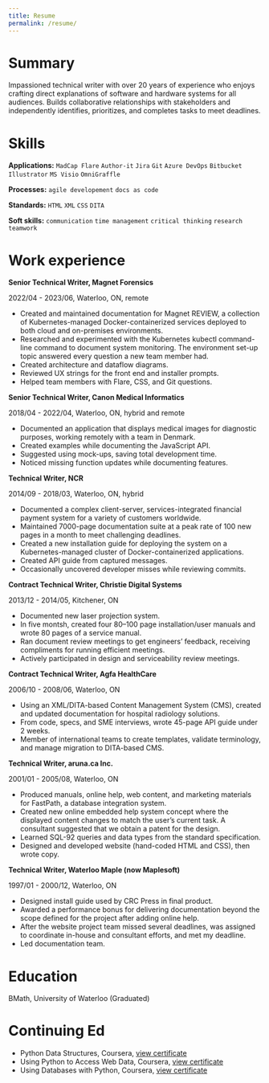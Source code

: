 ```yaml
---
title: Resume
permalink: /resume/
---
```


# Summary

Impassioned technical writer with over 20 years of experience who enjoys crafting direct explanations of software and hardware systems for all audiences. Builds collaborative relationships with stakeholders and independently identifies, prioritizes, and completes tasks to meet deadlines.

# Skills

**Applications:** `MadCap Flare` `Author-it` `Jira` `Git` `Azure DevOps` `Bitbucket` `Illustrator` `MS Visio` `OmniGraffle` 

**Processes:** `agile developement` `docs as code`

**Standards:** `HTML` `XML` `CSS` `DITA`

**Soft skills:** `communication` `time management` `critical thinking` `research` `teamwork`

# Work experience

**Senior Technical Writer, Magnet Forensics**

2022/04 - 2023/06, Waterloo, ON, remote

- Created and maintained documentation for Magnet REVIEW, a collection of Kubernetes-managed Docker-containerized services deployed to both cloud and on-premises environments.
- Researched and experimented with the Kubernetes kubectl command-line command to document system monitoring. The environment set-up topic answered every question a new team member had.
- Created architecture and dataflow diagrams.
- Reviewed UX strings for the front end and installer prompts.
- Helped team members with Flare, CSS, and Git questions.

**Senior Technical Writer, Canon Medical Informatics**

2018/04 - 2022/04, Waterloo, ON, hybrid and remote 

- Documented an application that displays medical images for diagnostic purposes, working remotely with a team in Denmark.
- Created examples while documenting the JavaScript API.
- Suggested using mock-ups, saving total development time.
- Noticed missing function updates while documenting features.

**Technical Writer, NCR**

2014/09 - 2018/03, Waterloo, ON, hybrid

- Documented a complex client-server, services-integrated financial payment system for a variety of customers worldwide.
- Maintained 7000-page documentation suite at a peak rate of 100 new pages in a month to meet challenging deadlines.
- Created a new installation guide for deploying the system on a Kubernetes-managed cluster of Docker-containerized applications.
- Created API guide from captured messages.
- Occasionally uncovered developer misses while reviewing commits.

**Contract Technical Writer, Christie Digital Systems**

2013/12 - 2014/05, Kitchener, ON

- Documented new laser projection system.
- In five montsh, created four 80–100 page installation/user manuals and wrote  80 pages of a service manual.
- Ran document review meetings to get engineers’ feedback, receiving compliments for running efficient meetings.
- Actively participated in design and serviceability review meetings.

**Contract Technical Writer, Agfa HealthCare**

2006/10 - 2008/06, Waterloo, ON 

- Using an XML/DITA-based Content Management System (CMS), created and updated documentation for hospital radiology solutions.
- From code, specs, and SME interviews, wrote 45-page API guide under 2 weeks.
- Member of international teams to create templates, validate terminology, and manage migration to DITA-based CMS.

**Technical Writer, aruna.ca Inc.**

2001/01 - 2005/08, Waterloo, ON 

- Produced manuals, online help, web content, and marketing materials for FastPath, a database integration system.
- Created new online embedded help system concept where the displayed content changes to match the user’s current task. A consultant suggested that we obtain a patent for the design.
- Learned SQL-92 queries and data types from the standard specification.
- Designed and developed website (hand-coded HTML and CSS), then wrote copy.

**Technical Writer, Waterloo Maple (now Maplesoft)**

1997/01 - 2000/12, Waterloo, ON 

- Designed install guide used by CRC Press in final product.
- Awarded a performance bonus for delivering documentation beyond the scope defined for the project after adding online help.
- After the website project team missed several deadlines, was assigned to coordinate in-house and consultant efforts, and met my deadline.
- Led documentation team.

# Education

BMath, University of Waterloo (Graduated)

# Continuing Ed

- Python Data Structures, Coursera, [view certificate](https://www.coursera.org/account/accomplishments/certificate/UPAGT3L3TK4N)
- Using Python to Access Web Data, Coursera, [view certificate](https://www.coursera.org/account/accomplishments/certificate/3RDUMZZH4PEC)
- Using Databases with Python, Coursera, [view certificate](https://www.coursera.org/account/accomplishments/certificate/M3VXBE5MXCCY)
